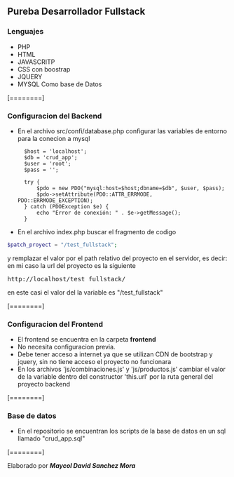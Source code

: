 ## Pureba Desarrollador Fullstack

### Lenguajes

- PHP
- HTML
- JAVASCRITP
- CSS con boostrap
- JQUERY
- MYSQL Como base de Datos

[========]

### Configuracion del Backend
- En el archivo src/confi/database.php configurar las variables de entorno para la conecion a mysql

        $host = 'localhost';
        $db = 'crud_app';
        $user = 'root';
        $pass = '';

        try {
            $pdo = new PDO("mysql:host=$host;dbname=$db", $user, $pass);
            $pdo->setAttribute(PDO::ATTR_ERRMODE, PDO::ERRMODE_EXCEPTION);
        } catch (PDOException $e) {
            echo "Error de conexión: " . $e->getMessage();
        }

- En el archivo index.php buscar el fragmento de codigo
```php
$patch_proyect = "/test_fullstack"; 
```
y remplazar el valor por el path relativo del proyecto en el servidor, es decir: en mi caso la url del proyecto es la siguiente <pre>http://localhost/test_fullstack/</pre> en este casi el valor del la variable es  "/test_fullstack"

[========]

### Configuracion del Frontend

- El frontend se encuentra en la carpeta **frontend**
- No necesita configuracion previa.
- Debe tener acceso a internet ya que se utilizan CDN de bootstrap y jquery, sin no tiene acceso el proyecto no funcionara
- En los archivos 'js/combinaciones.js' y 'js/productos.js' cambiar el valor de la variable dentro del constructor 'this.url' por la ruta general del proyecto backend

[========]

### Base de datos 

- En el repositorio se encuentran los scripts de la base de datos en un sql llamado "crud_app.sql"

[========]


Elaborado por ***Maycol David Sanchez Mora***

